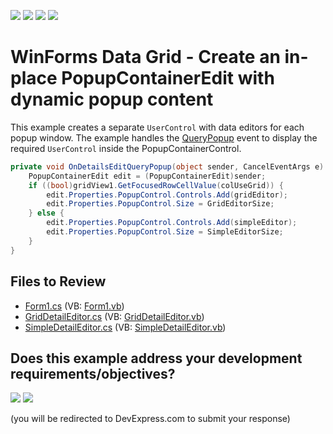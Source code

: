 <!-- default badges list -->
![](https://img.shields.io/endpoint?url=https://codecentral.devexpress.com/api/v1/VersionRange/128629863/13.1.4%2B)
[![](https://img.shields.io/badge/Open_in_DevExpress_Support_Center-FF7200?style=flat-square&logo=DevExpress&logoColor=white)](https://supportcenter.devexpress.com/ticket/details/E1305)
[![](https://img.shields.io/badge/📖_How_to_use_DevExpress_Examples-e9f6fc?style=flat-square)](https://docs.devexpress.com/GeneralInformation/403183)
[![](https://img.shields.io/badge/💬_Leave_Feedback-feecdd?style=flat-square)](#does-this-example-address-your-development-requirementsobjectives)
<!-- default badges end -->

# WinForms Data Grid - Create an in-place PopupContainerEdit with dynamic popup content

This example creates a separate `UserControl` with data editors for each popup window. The example handles the [QueryPopup](https://docs.devexpress.com/WindowsForms/DevExpress.XtraEditors.Repository.RepositoryItemPopupBase.QueryPopUp) event to display the required `UserControl` inside the PopupContainerControl.

```csharp
private void OnDetailsEditQueryPopup(object sender, CancelEventArgs e) {
    PopupContainerEdit edit = (PopupContainerEdit)sender;
    if ((bool)gridView1.GetFocusedRowCellValue(colUseGrid)) {
        edit.Properties.PopupControl.Controls.Add(gridEditor);
        edit.Properties.PopupControl.Size = GridEditorSize;
    } else {
        edit.Properties.PopupControl.Controls.Add(simpleEditor);
        edit.Properties.PopupControl.Size = SimpleEditorSize;
    }
}
```


## Files to Review

* [Form1.cs](./CS/Q148684/Form1.cs) (VB: [Form1.vb](./VB/Q148684/Form1.vb))
* [GridDetailEditor.cs](./CS/Q148684/GridDetailEditor.cs) (VB: [GridDetailEditor.vb](./VB/Q148684/GridDetailEditor.vb))
* [SimpleDetailEditor.cs](./CS/Q148684/SimpleDetailEditor.cs) (VB: [SimpleDetailEditor.vb](./VB/Q148684/SimpleDetailEditor.vb))
<!-- feedback -->
## Does this example address your development requirements/objectives?

[<img src="https://www.devexpress.com/support/examples/i/yes-button.svg"/>](https://www.devexpress.com/support/examples/survey.xml?utm_source=github&utm_campaign=winforms-grid-popupcontaineredit-with-dynamic-content&~~~was_helpful=yes) [<img src="https://www.devexpress.com/support/examples/i/no-button.svg"/>](https://www.devexpress.com/support/examples/survey.xml?utm_source=github&utm_campaign=winforms-grid-popupcontaineredit-with-dynamic-content&~~~was_helpful=no)

(you will be redirected to DevExpress.com to submit your response)
<!-- feedback end -->
